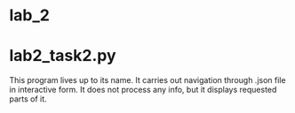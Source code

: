 # lab_2

# lab2_task2.py

This program lives up to its name. It carries out navigation through .json file in interactive form.
It does not process any info, but it displays requested parts of it.
